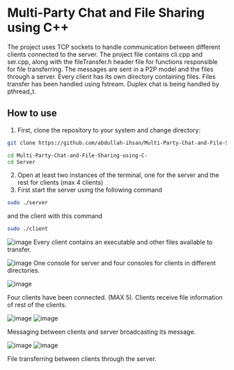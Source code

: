# Multi-Party Chat and File Sharing using C++

The project uses TCP sockets to handle communication between different clients connected to the server. The project file contains cli.cpp and ser.cpp, along with the fileTransfer.h header file for functions responsible for file transferring. The messages are sent in a P2P model and the files through a server. Every client has its own directory containing files. Files transfer has been handled using fstream. Duplex chat is being handled by pthread_t.


## How to use
1. First, clone the repository to your system and change directory:
```zsh
git clone https://github.com/abdullah-ihsan/Multi-Party-Chat-and-File-Sharing-using-C-
```
```zsh
cd Multi-Party-Chat-and-File-Sharing-using-C-
cd Server
```

2. Open at least two instances of the terminal, one for the server and the rest for clients (max 4 clients)
3. First start the server using the following command

  ```zsh
  sudo ./server
  ```
  and the client with this command
  ```zsh
  sudo ./client
  ```

  
![image](https://github.com/abdullah-ihsan/Multi-Party-Chat-and-File-Sharing-using-C-/assets/65601738/b82da6c5-70c7-48bc-bcee-96ce4aa6b912)
Every client contains an executable and other files available to transfer.


![image](https://github.com/abdullah-ihsan/Multi-Party-Chat-and-File-Sharing-using-C-/assets/65601738/e9f9c405-f654-4bdb-b364-99f6ca9c077b)
One console for server and four consoles for clients in different directories.

![image](https://github.com/abdullah-ihsan/Multi-Party-Chat-and-File-Sharing-using-C-/assets/65601738/53c4405c-5bae-4ce9-b58e-ac16e9e5d743)

Four clients have been connected. (MAX 5). Clients receive file information of rest of the clients.


![image](https://github.com/abdullah-ihsan/Multi-Party-Chat-and-File-Sharing-using-C-/assets/65601738/eb5caed8-8bf8-4893-90d7-f1953fbfa9a7)
![image](https://github.com/abdullah-ihsan/Multi-Party-Chat-and-File-Sharing-using-C-/assets/65601738/ecdbc7f3-909c-4b34-af3f-8f60fcf6283f)

Messaging between clients and server broadcasting its message.



![image](https://github.com/abdullah-ihsan/Multi-Party-Chat-and-File-Sharing-using-C-/assets/65601738/b124eda4-6353-4810-8b73-d726c23a9779)
![image](https://github.com/abdullah-ihsan/Multi-Party-Chat-and-File-Sharing-using-C-/assets/65601738/6c3fad7e-eb85-4f9b-8272-7c58e6e5189a)

File transferring between clients through the server.
  
